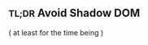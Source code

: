 ## <small>TL;DR</small> Avoid Shadow DOM

<p class="fragment fade-in">( at least for the time being )</p>